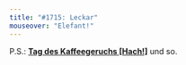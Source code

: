 ```yaml
---
title: "#1715: Leckar"
mouseover: "Elefant!"
---
```


P.S.: <a href="http://www.fonflatter.de/kalender"><strong>Tag des Kaffeegeruchs [Hach!]</strong></a> und so.

